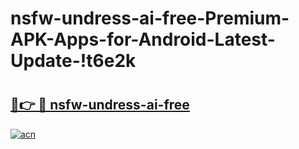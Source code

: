 # nsfw-undress-ai-free-Premium-APK-Apps-for-Android-Latest-Update-!t6e2k

# <h2><a href="https://e1136k.esa.edu.pl?title=nsfw-undress-ai-free&ref=t6e2k">🔗👉 🔴 nsfw-undress-ai-free</a></h2>

[![acn](https://github.com/user-attachments/assets/0f9c940e-d8b0-45ae-aac7-cd30a18b3e1c)](https://e1136k.esa.edu.pl?title=nsfw-undress-ai-free&ref=t6e2k)

